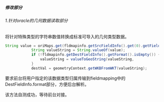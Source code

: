 ##### 修改部分

###### 1.针对oracle的几何数据读取部分

将针对特殊类型的字符串数值转换成标准可导入的几何类型数据。

~~~java
String value = oriMaps.get(fldmapinfo.getSrcFieldInfo().get(0).getFieldName());
			String valueString = String.valueOf(value);
			if (!fldmapinfo.getDestFieldInfo().getFormat().isEmpty()) {
				valueString = valueToGeoString(valueString, 					 fldmapinfo.getDestFieldInfo().getFormat());
			}
			destVal = geometryContext.getWKBFromWKT(valueString);
~~~

要求前台将用户指定的该数据类型归属传输到fieldmapping中的DestFieldInfo.format部分，方便后台解析。

该方法自测成功，等待前台对接。

